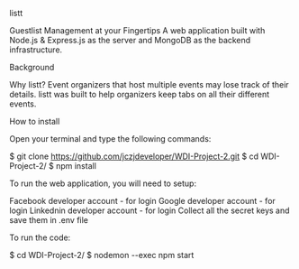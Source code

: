 listt

Guestlist Management at your Fingertips
A web application built with Node.js & Express.js as the server and MongoDB as the backend infrastructure.

Background

Why listt? 
Event organizers that host multiple events may lose track of their details. listt was built to help organizers keep tabs on all their different events.

How to install

Open your terminal and type the following commands:

$ git clone https://github.com/jczjdeveloper/WDI-Project-2.git
$ cd WDI-Project-2/
$ npm install

To run the web application, you will need to setup:

Facebook developer account - for login
Google developer account - for login
Linkednin developer account - for login
Collect all the secret keys and save them in .env file

To run the code:

$ cd WDI-Project-2/
$ nodemon --exec npm start
